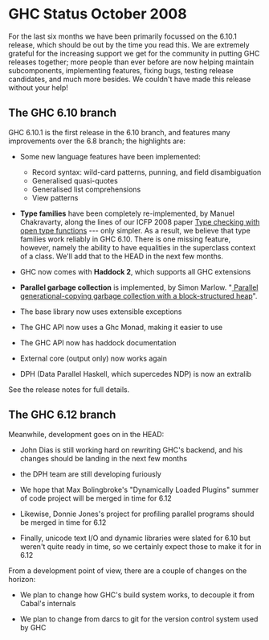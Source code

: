 # GHC Status October 2008


For the last six months we have been primarily focussed on the 6.10.1 release, which should be out by the time you read this. We are extremely grateful for the increasing support we get for the community in putting GHC releases together; more people than ever before are now helping maintain subcomponents, implementing features, fixing bugs, testing release candidates, and much more besides. We couldn't have made this release without your help!

## The GHC 6.10 branch


GHC 6.10.1 is the first release in the 6.10 branch, and features many improvements over the 6.8 branch; the highlights are:

- Some new language features have been implemented:

  - Record syntax: wild-card patterns, punning, and field disambiguation
  - Generalised quasi-quotes
  - Generalised list comprehensions
  - View patterns

- **Type families** have been completely re-implemented, by Manuel Chakravarty, along the lines of our ICFP 2008 paper [ Type checking with open type functions](http://research.microsoft.com/%7Esimonpj/papers/assoc-types/index.htm) --- only simpler.  As a result, we believe that type families work reliably in GHC 6.10.  There is one missing feature, however, namely the ability to have equalities in the superclass context of a class.   We'll add that to the HEAD in the next few months.

- GHC now comes with **Haddock 2**, which supports all GHC extensions

- **Parallel garbage collection** is implemented, by Simon Marlow. "[ Parallel generational-copying garbage collection with a block-structured heap](http://research.microsoft.com/%7Esimonpj/papers/parallel-gc/index.htm)". 

- The base library now uses extensible exceptions

- The GHC API now uses a Ghc Monad, making it easier to use

- The GHC API now has haddock documentation

- External core (output only) now works again

- DPH (Data Parallel Haskell, which supercedes NDP) is now an extralib


See the release notes for full details.

## The GHC 6.12 branch


Meanwhile, development goes on in the HEAD:

- John Dias is still working hard on rewriting GHC's backend, and his changes should be landing in the next few months

- the DPH team are still developing furiously

- We hope that Max Bolingbroke's "Dynamically Loaded Plugins" summer of code project will be merged in time for 6.12

- Likewise, Donnie Jones's project for profiling parallel programs should be merged in time for 6.12

- Finally, unicode text I/O and dynamic libraries were slated for 6.10 but weren't quite ready in time, so we certainly expect those to make it for in 6.12


From a development point of view, there are a couple of changes on the horizon:

- We plan to change how GHC's build system works, to decouple it from Cabal's internals

- We plan to change from darcs to git for the version control system used by GHC
